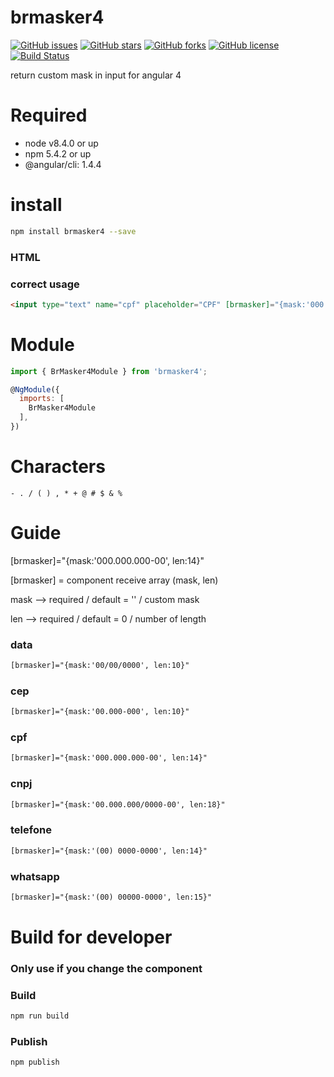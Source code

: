 # brmasker4

[![GitHub issues](https://img.shields.io/github/issues/amarkes/brmasker4.svg)](https://github.com/amarkes/brmasker4/issues)
[![GitHub stars](https://img.shields.io/github/stars/amarkes/brmasker4.svg)](https://github.com/amarkes/brmasker4/stargazers)
[![GitHub forks](https://img.shields.io/github/forks/amarkes/brmasker4.svg)](https://github.com/amarkes/brmasker4/network)
[![GitHub license](https://img.shields.io/badge/license-MIT-blue.svg)](https://raw.githubusercontent.com/amarkes/brmasker4/master/LICENSE)
[![Build Status](https://travis-ci.org/amarkes/brmasker-ionic.svg?branch=master)](https://travis-ci.org/amarkes/brmasker4)


return custom mask in input for angular 4

# Required
- node v8.4.0 or up
- npm 5.4.2 or up
- @angular/cli: 1.4.4

# install

```sh
npm install brmasker4 --save
```

### HTML

### correct usage

```html
<input type="text" name="cpf" placeholder="CPF" [brmasker]="{mask:'000.000.000-00', len:14}" value="">
```

# Module

```javascript
import { BrMasker4Module } from 'brmasker4';

@NgModule({
  imports: [
    BrMasker4Module
  ],
})

```
# Characters

`- . / ( ) , * + @ # $ & %`

# Guide

[brmasker]="{mask:'000.000.000-00', len:14}"

[brmasker] = component receive array (mask, len)

mask --> required / default = '' / custom mask

len --> required / default = 0 / number of length

### data
```html
[brmasker]="{mask:'00/00/0000', len:10}"
```
### cep
```html
[brmasker]="{mask:'00.000-000', len:10}"
```

### cpf
```html
[brmasker]="{mask:'000.000.000-00', len:14}"
```

### cnpj
```html
[brmasker]="{mask:'00.000.000/0000-00', len:18}"
```

### telefone
```html
[brmasker]="{mask:'(00) 0000-0000', len:14}"
```

### whatsapp
```html
[brmasker]="{mask:'(00) 00000-0000', len:15}"
```



# Build for developer

### Only use if you change the component

### Build

```sh
npm run build
```

### Publish

```sh
npm publish
```